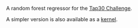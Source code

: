 A random forest regressor for the [Tap30 Challenge](https://www.kaggle.com/c/tap30challenge).

A simpler version is also available as a [kernel](https://www.kaggle.com/soroushj/tap30-challenge-random-forest-regressor).
